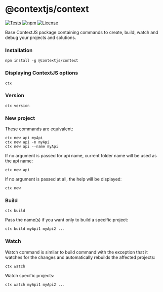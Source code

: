 # @contextjs/context

[![Tests](https://github.com/contextjs/context/actions/workflows/tests.yaml/badge.svg?branch=main)](https://github.com/contextjs/context/actions/workflows/tests.yaml)
[![npm](https://badgen.net/npm/v/@contextjs/context)](https://www.npmjs.com/package/@contextjs/context)
[![License](https://badgen.net/static/license/MIT)](https://github.com/contextjs/context/blob/main/LICENSE)

Base ContextJS package containing commands to create, build, watch and debug your projects and solutions.

### Installation

```
npm install -g @contextjs/context
```

### Displaying ContextJS options

```shell
ctx
```

### Version

```shell
ctx version
```

### New project

These commands are equivalent:

```shell
ctx new api myApi
ctx new api -n myApi
ctx new api --name myApi
```

If no argument is passed for api name, current folder name will be used as the api name:
```shell
ctx new api
```

If no argument is passed at all, the help will be displayed:
```shell
ctx new
```

### Build

```shell
ctx build
```

Pass the name(s) if you want only to build a specific project:
```shell
ctx build myApi1 myApi2 ...
```

### Watch

Watch command is similar to build command with the exception that it watches for the changes and automatically rebuilds the affected projects:
```shell
ctx watch
```

Watch specific projects:
```shell
ctx watch myApi1 myApi2 ...
```
